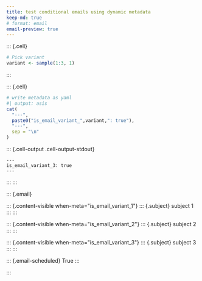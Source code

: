 ```yaml
---
title: test conditional emails using dynamic metadata
keep-md: true
# format: email
email-preview: true
---
```



::: {.cell}

```{.r .cell-code}
# Pick variant
variant <- sample(1:3, 1)
```
:::

::: {.cell}

```{.r .cell-code}
# write metadata as yaml
#| output: asis
cat(
  "---",
  paste0("is_email_variant_",variant,": true"),
  "---",
  sep = "\n"
)
```

::: {.cell-output .cell-output-stdout}
```
---
is_email_variant_3: true
---
```
:::
:::



::: {.email}

::: {.content-visible when-meta="is_email_variant_1"}
::: {.subject}
subject 1
:::
:::

::: {.content-visible when-meta="is_email_variant_2"}
::: {.subject}
subject 2
:::
:::

::: {.content-visible when-meta="is_email_variant_3"}
::: {.subject}
subject 3
:::
:::

::: {.email-scheduled}
True
:::

::: 